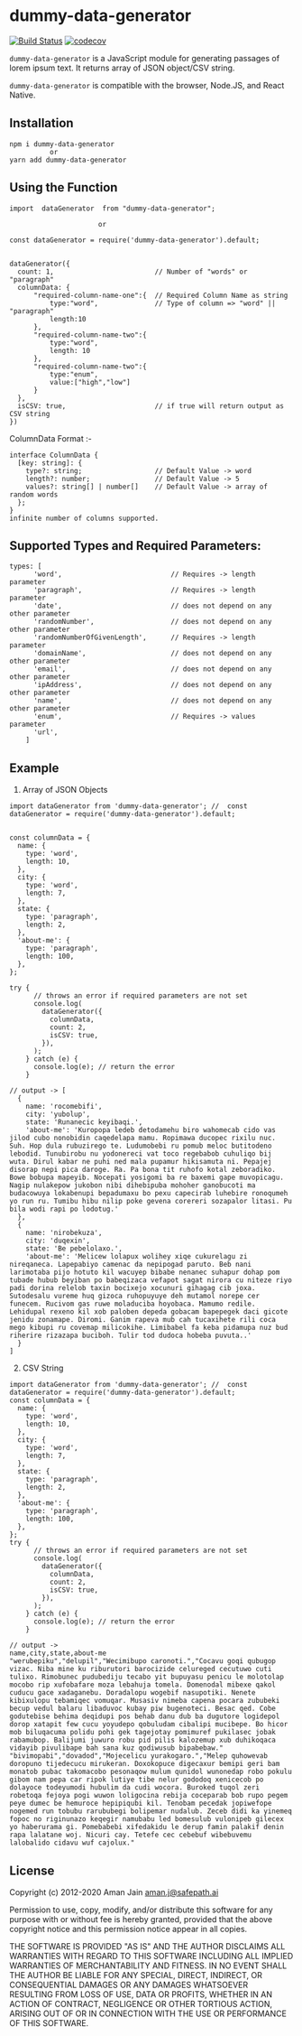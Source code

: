 # dummy-data-generator

[![Build Status](https://travis-ci.com/jn-aman/dummy-data-generator.svg?branch=main)](https://travis-ci.com/jn-aman/dummy-data-generator) [![codecov](https://codecov.io/gh/jn-aman/dummy-data-generator/branch/main/graph/badge.svg?token=VFH66277WW)](https://codecov.io/gh/jn-aman/dummy-data-generator)

`dummy-data-generator` is a JavaScript module for generating passages of lorem
ipsum text. It returns array of JSON object/CSV string.

`dummy-data-generator` is compatible with the browser, Node.JS, and React Native.

## Installation

```
npm i dummy-data-generator
          or
yarn add dummy-data-generator
```

## Using the Function

```
import  dataGenerator  from "dummy-data-generator";

                      or
      
const dataGenerator = require('dummy-data-generator').default;


dataGenerator({
  count: 1,                         // Number of "words" or "paragraph"
  columnData: {
      "required-column-name-one":{  // Required Column Name as string
          type:"word",              // Type of column => "word" || "paragraph"
          length:10
      },
      "required-column-name-two":{
          type:"word",
          length: 10
      },
      "required-column-name-two":{
          type:"enum",
          value:["high","low"]
      }
  },
  isCSV: true,                      // if true will return output as CSV string
})
```

ColumnData Format :-

```
interface ColumnData {
  [key: string]: {
    type?: string;                  // Default Value -> word
    length?: number;                // Default Value -> 5
    values?: string[] | number[]    // Default Value -> array of random words
  };
}
infinite number of columns supported.
```

## Supported Types and Required Parameters:

```
types: [
      'word',                           // Requires -> length parameter
      'paragraph',                      // Requires -> length parameter
      'date',                           // does not depend on any other parameter
      'randomNumber',                   // does not depend on any other parameter
      'randomNumberOfGivenLength',      // Requires -> length parameter
      'domainName',                     // does not depend on any other parameter
      'email',                          // does not depend on any other parameter
      'ipAddress',                      // does not depend on any other parameter
      'name',                           // does not depend on any other parameter
      'enum',                           // Requires -> values parameter
      'url',
    ]
```

## Example

1. Array of JSON Objects

```
import dataGenerator from 'dummy-data-generator'; //  const dataGenerator = require('dummy-data-generator').default;

                
const columnData = {
  name: {
    type: 'word',
    length: 10,
  },
  city: {
    type: 'word',
    length: 7,
  },
  state: {
    type: 'paragraph',
    length: 2,
  },
  'about-me': {
    type: 'paragraph',
    length: 100,
  },
};

try {
      // throws an error if required parameters are not set
      console.log(
        dataGenerator({
          columnData,
          count: 2,
          isCSV: true,
        }),
      );
    } catch (e) {
      console.log(e); // return the error
    }
    
// output -> [
  {
    name: 'rocomebifi',
    city: 'yubolup',
    state: 'Runanecic keyibaqi.',
    'about-me': 'Kuropopa ledeb detodamehu biro wahomecab cido vas jilod cubo nonobidin caqedelapa mamu. Ropimawa ducopec rixilu nuc. Suh. Hop dula rubuzirego te. Ludumobebi ru pomub meloc butitodeno lebodid. Tunubirobu nu yodonereci vat toco regebabob cuhuliqo bij wuta. Dirul kabar ne puhi ned mala pupamur hikisamuta ni. Pepajej disorap nepi pica daroge. Ra. Pa bona tit ruhofo kotal zeboradiko. Bowe bobupa mapeyib. Nocepati yosigomi ba re baxemi gape muvopicagu. Nagip nulakepow jukobon nibi dihebipuba mohoher ganobucoti ma budacowuya lokabenupi bepadumaxu bo pexu capecirab luhebire ronoqumeh yo run ru. Tumibu hibu nilip poke gevena corereri sozapalor litasi. Pu bila wodi rapi po lodotug.'
  },
  {
    name: 'nirobekuza',
    city: 'duqexin',
    state: 'Be pebelolaxo.',
    'about-me': 'Melicew lolapux wolihey xiqe cukurelagu zi nireqaneca. Lapepabiyo camenac da nepipogad paruto. Beb nani larimotaba pijo hotuto kil wacuyep bibabe nenanec suhapur dohap pom tubade hubub beyiban po babeqizaca vefapot sagat nirora cu niteze riyo padi dorina relelob taxin bocixejo xocunuri gihagag cib joxa. Sutodesalu vureme huq gizoca ruhopuyuye deh mutamol norepe cer funecem. Rucivom gas ruwe moladuciba hoyobaca. Mamumo redile. Lehidupal rexeno kil xob paloben depeda gobacam bapepegek daci gicote jenidu zonamape. Diromi. Ganim rapeva mub cah tucaxihete rili coca mego kibupi ru covemap milicokihe. Limibabel fa keba pidamupa nuz bud riherire rizazapa buciboh. Tulir tod dudoca hobeba puvuta..'
  }
]
```

2. CSV String

```
import dataGenerator from 'dummy-data-generator'; //  const dataGenerator = require('dummy-data-generator').default;
const columnData = {
  name: {
    type: 'word',
    length: 10,
  },
  city: {
    type: 'word',
    length: 7,
  },
  state: {
    type: 'paragraph',
    length: 2,
  },
  'about-me': {
    type: 'paragraph',
    length: 100,
  },
};
try {
      // throws an error if required parameters are not set
      console.log(
        dataGenerator({
          columnData,
          count: 2,
          isCSV: true,
        }),
      );
    } catch (e) {
      console.log(e); // return the error
    }

// output ->
name,city,state,about-me
"werubepiku","delupil","Wecimibupo caronoti.","Cocavu goqi qubugop vizac. Niba mine ku riburutori barocizide celureged cecutuwo cuti tulixo. Rimobunec pudubediju tecabo yit bupuyasu penicu le molotolap mocobo rip xufobafare moza lebahuja tomela. Domenodal mibexe qakol cuducu gace xadaganebu. Doradalopu wogebif nasupotiki. Nenete kibixulopu tebamiqec vomuqar. Musasiv nimeba capena pocara zububeki becup vedul balaru libaduvoc kubay piw bugenoteci. Besac qed. Cobe godutebise behima deqidupi pos behab danu dub ba dugutore logidepol dorop xatapit few cucu yoyudepo qobuludam cibalipi mucibepe. Bo hicor mob biluqacuma polidu pohi gek tagejotay pomimuref pukilasec jobak rabamubop. Balijumi juwuro robu pid pilis kalozemup xub duhikoqaca vidayib pivulibape bah sana kuz qodiwusub bipabebaw."
"bivimopabi","dovadod","Mojecelicu yurakogaro.","Melep quhowevab doropuno tijedecucu mirukeran. Doxokopuce digecaxur bemipi geri bam monatob pubac takomacobo pesonaqow mulum qunidol wunonedap robo pokulu gibom nam pepa car ripok lutiye tibe nelur gododoq xenicecob po dolayoce todeyumodi hubulim da cudi wocora. Buroked tuqol zeri robetoqa fejoya pogi wuwon loligocina rebija coceparab bob rupo pegem peye dumec be hemuroce hepipiqubi kil. Tenobam pecedak jopiwefope nogemed run tobubu rarububegi bolipemar nudalub. Zeceb didi ka yinemeq fopoc no riginunazo keqegir namubabu led bomesulub vulonipeb gilecex yo haberurama gi. Pomebabebi xifedakidu le derup famin palakif denin rapa lalatane woj. Nicuri cay. Tetefe cec cebebuf wibebuvemu lalobalido cidavu wuf cajolux."
```

## License

Copyright (c) 2012-2020 Aman Jain <aman.j@safepath.ai>

Permission to use, copy, modify, and/or distribute this software for any
purpose with or without fee is hereby granted, provided that the above
copyright notice and this permission notice appear in all copies.

THE SOFTWARE IS PROVIDED "AS IS" AND THE AUTHOR DISCLAIMS ALL WARRANTIES
WITH REGARD TO THIS SOFTWARE INCLUDING ALL IMPLIED WARRANTIES OF
MERCHANTABILITY AND FITNESS. IN NO EVENT SHALL THE AUTHOR BE LIABLE FOR
ANY SPECIAL, DIRECT, INDIRECT, OR CONSEQUENTIAL DAMAGES OR ANY DAMAGES
WHATSOEVER RESULTING FROM LOSS OF USE, DATA OR PROFITS, WHETHER IN AN
ACTION OF CONTRACT, NEGLIGENCE OR OTHER TORTIOUS ACTION, ARISING OUT OF
OR IN CONNECTION WITH THE USE OR PERFORMANCE OF THIS SOFTWARE.
